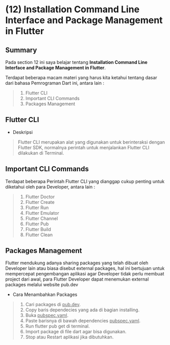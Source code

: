 # **(12) Installation Command Line Interface and Package Management in Flutter**

## **Summary**

Pada section 12 ini saya belajar tentang **Installation Command Line Interface and Package Management in Flutter**.

Terdapat beberapa macam materi yang harus kita ketahui tentang dasar dari bahasa Pemrograman Dart ini, antara lain :
>
> 1. Flutter CLI
> 2. Important CLI Commands
> 3. Packages Management

## **Flutter CLI**

- Deskripsi

> Flutter CLI merupakan alat yang digunakan untuk berinteraksi dengan Flutter SDK, normalnya perintah untuk menjalankan Flutter CLI dilakukan di Terminal.

## **Important CLI Commands**

Terdapat beberapa Perintah Flutter CLI yang dianggap cukup penting untuk diketahui oleh para Developer, antara lain :

> 1. Flutter Doctor
> 2. Flutter Create
> 3. Flutter Run
> 4. Flutter Emulator
> 5. Flutter Channel
> 6. Flutter Pub
> 7. Flutter Build
> 8. Flutter Clean

## **Packages Management**

Flutter mendukung adanya sharing packages yang telah dibuat oleh Developer lain atau biasa disebut external packages, hal ini bertujuan untuk mempercepat pengembangan aplikasi agar Developer tidak perlu membuat project dari awal, para Flutter Developer dapat menemukan external packages melalui website pub.dev

- Cara Menambahkan Packages

> 1. Cari packages di <u>pub.dev</u>.
> 2. Copy baris dependecies yang ada di bagian installing.
> 3. Buka <u>pubspec.yaml</u>.
> 4. Paste barisnya di bawah dependencies <u>pubspec.yaml</u>.
> 5. Run flutter pub get di terminal.
> 6. Import package di file dart agar bisa digunakan.
> 7. Stop atau Restart aplikasi jika dibutuhkan.
